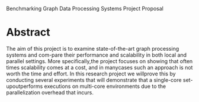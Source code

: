 Benchmarking Graph Data Processing Systems Project Proposal

# Abstract

The aim of this project is to examine state-of-the-art graph processing systems and com-pare their performance and scalability in both local and parallel settings.  More specifically,the project focuses on showing that often times scalability comes at a cost,  and in manycases such an approach is not worth the time and effort.  In this research project we willprove this by conducting several experiments that will demonstrate that a single-core set-upoutperforms executions on multi-core environments due to the parallelization overhead that incurs.